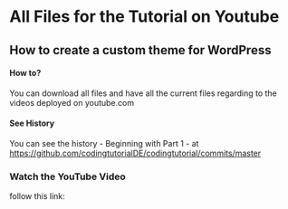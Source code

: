 # All Files for the Tutorial on Youtube

## How to create a custom theme for WordPress


#### How to?

You can download all files and have all the current files regarding to the videos deployed on youtube.com

#### See History

You can see the history - Beginning with Part 1 - at https://github.com/codingtutorialDE/codingtutorial/commits/master


### Watch the YouTube Video

follow this link: 
